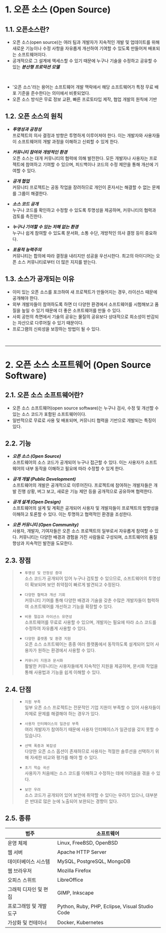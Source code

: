 # 1. 오픈 소스 (Open Source)
## 1.1. 오픈소스란?
- 오픈 소스(open source)는 여러 팀과 개발자가 지속적인 개발 및 업데이트를 위해 새로운 기능이나 수정 사항을 자유롭게 개선하여 기여할 수 있도록 만들어져 배포되는 소프트웨어이다.
- 공개적으로 그 설계에 액세스할 수 있기 때문에 누구나 기술을 수정하고 공유할 수 있는 **_분산형 프로덕션 모델_**

<br/>

- '오픈 소스'라는 용어는 소프트웨어 개발 맥락에서 해당 소프트웨어가 특정 무료 배포 기준을 준수한다는 의미에서 비롯되었다.
- 오픈 소스 방식은 무료 정보 교환, 빠른 프로토타입 제작, 협업 개발의 원칙에 기반

## 1.2. 오픈 소스의 원칙
- ***투명성과 공정성***   
프로젝트의 의사 결정과 방향은 투명하게 이루어져야 한다. 이는 개발자와 사용자들이 소프트웨어의 개발 과정을 이해하고 신뢰할 수 있게 한다.

- ***커뮤니티 참여와 개방적인 환경***   
오픈 소스는 대개 커뮤니티의 협력에 의해 발전한다. 모든 개발자나 사용자는 프로젝트에 참여하고 기여할 수 있으며, 피드백이나 코드의 수정 제안을 통해 개선에 기여할 수 있다.

- ***공개 협업***   
커뮤니티 프로젝트는 공동 작업을 장려하므로 개인이 혼자서는 해결할 수 없는 문제를 그룹이 해결한다.

- ***소스 코드 공개***   
누구나 코드를 확인하고 수정할 수 있도록 투명성을 제공하며, 커뮤니티의 협력과 검토를 촉진한다.

- ***누구나 기여할 수 있는 저해 없는 환경***   
누구나 쉽게 참여할 수 있도록 문서화, 소통 수단, 개방적인 의사 결정 등이 중요하다.

- ***포용적 능력주의***   
커뮤니티는 합의에 따라 결정을 내리지만 성공을 우선시한다. 최고의 아이디어는 오픈 소스 커뮤니티로부터 더 많은 지지를 받는다.

## 1.3. 소스가 공개되는 이유
- 이미 있는 오픈 소스를 포크하여 새 프로젝트가 만들어지는 경우, 라이선스 때문에 공개해야 한다.
- 외부 개발자들이 참여하도록 하면 더 다양한 환경에서 소프트웨어를 시험해보고 품질을 높일 수 있기 때문에 더 좋은 소프트웨어를 만들 수 있다.
- 사회 공헌의 측면에서 기술의 공유는 물질의 공유보다 상대적으로 희소성이 반감되는 자산으로 다루어질 수 있기 때문이다.
- 프로그램의 신뢰성을 보장하는 방법이 될 수 있다.

<br/>

***

# 2. 오픈 소스 소프트웨어 (Open Source Software)
## 2.1. 오픈 소스 소프트웨어란?
- 오픈 소스 소프트웨어(open source software)는 누구나 검사, 수정 및 개선할 수 있는 소스 코드가 포함된 소프트웨어이다.
- 일반적으로 무료로 사용 및 배포되며, 커뮤니티 협력을 기반으로 개발되는 특징이 있다.

## 2.2. 기능
- ***오픈 소스 (Open Source)***   
소프트웨어의 소스 코드가 공개되어 누구나 접근할 수 있다. 이는 사용자가 소프트웨어의 내부 동작을 이해하고 필요에 따라 수정할 수 있게 한다.

- ***공개 개발 (Public Development)***   
소프트웨어의 개발은 공개적으로 이루어진다. 프로젝트에 참여하는 개발자들은 개발 진행 상황, 버그 보고, 새로운 기능 제안 등을 공개적으로 공유하며 협력한다.

- ***공개 설계 (Open Design)***   
소프트웨어의 설계 및 계획은 공개되어 사용자 및 개발자들이 프로젝트의 방향성을 이해하고 토론할 수 있다. 이는 투명하고 협력적인 환경을 조성한다.

- ***오픈 커뮤니티 (Open Community)***   
사용자, 개발자, 기여자들은 오픈 소스 프로젝트의 일부로서 자유롭게 참여할 수 있다. 커뮤니티는 다양한 배경과 경험을 가진 사람들로 구성되며, 소프트웨어의 품질 향상과 지속적인 발전을 도모한다.

## 2.3. 장점

>- `투명성 및 안정성 증대`   
>소스 코드가 공개되어 있어 누구나 검토할 수 있으므로, 소프트웨어의 투명성이 확보되며 보안 취약점이 빠르게 발견되고 수정된다.
>
>- `다양한 협력과 개선 기회`   
>커뮤니티 기여를 통해 다양한 배경과 기술을 갖춘 수많은 개발자들이 협력하여 소프트웨어를 개선하고 기능을 확장할 수 있다.
>
>- `비용 절감과 라이선스 유연성`   
>소프트웨어를 무료로 사용할 수 있으며, 개발자는 필요에 따라 소스 코드를 수정하여 자유롭게 사용할 수 있다.
>
>- `다양한 플랫폼 및 환경 지원`   
>오픈 소스 소프트웨어는 종종 여러 플랫폼에서 동작하도록 설계되어 있어 사용자가 원하는 환경에서 사용할 수 있다.
>
>- `커뮤니티 지원과 문서화`   
>활발한 커뮤니티는 사용자들에게 지속적인 지원을 제공하며, 문서화 작업을 통해 사용법과 기능을 쉽게 이해할 수 있다.

## 2.4. 단점

>- `지원 부족`   
>일부 오픈 소스 프로젝트는 전문적인 기업 지원이 부족할 수 있어 사용자들이 자체로 문제를 해결해야 하는 경우가 있다.
>
>- `사용자 인터페이스의 일관성 부족`   
>여러 개발자가 참여하기 때문에 사용자 인터페이스가 일관성을 갖지 못할 수 있습니다.
>
>- `선택 폭증과 복잡성`   
>다양한 오픈 소스 옵션이 존재하므로 사용자는 적절한 솔루션을 선택하기 위해 자세한 비교와 평가를 해야 할 수 있다.
>
>- `초기 학습 곡선`   
>사용자가 처음에는 소스 코드를 이해하고 수정하는 데에 어려움을 겪을 수 있다.
>
>- `보안 우려`   
>소스 코드가 공개되어 있어 보안에 취약할 수 있다는 우려가 있으나, 대부분은 반대로 많은 눈에 노출되어 보완되는 경향이 있다.

## 2.5. 종류

| 범주              | 소프트웨어                                      |
|-------------------|-------------------------------------------------|
| 운영 체제         | Linux, FreeBSD, OpenBSD                         |
| 웹 서버           | Apache HTTP Server                              |
| 데이터베이스 시스템 | MySQL, PostgreSQL, MongoDB                      |
| 웹 브라우저       | Mozilla Firefox                                  |
| 오피스 스위트      | LibreOffice                                     |
| 그래픽 디자인 및 편집 | GIMP, Inkscape                                |
| 프로그래밍 및 개발 도구 | Python, Ruby, PHP, Eclipse, Visual Studio Code |
| 가상화 및 컨테이너 | Docker, Kubernetes                              |

